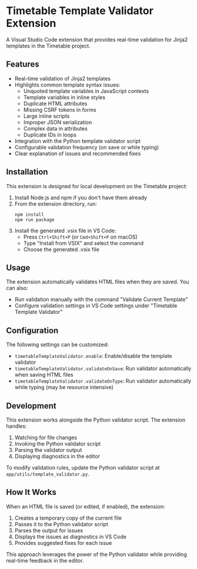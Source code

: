 # Timetable Template Validator Extension

A Visual Studio Code extension that provides real-time validation for Jinja2 templates in the Timetable project.

## Features

- Real-time validation of Jinja2 templates
- Highlights common template syntax issues:
  - Unquoted template variables in JavaScript contexts
  - Template variables in inline styles
  - Duplicate HTML attributes
  - Missing CSRF tokens in forms
  - Large inline scripts
  - Improper JSON serialization
  - Complex data in attributes
  - Duplicate IDs in loops
- Integration with the Python template validator script
- Configurable validation frequency (on save or while typing)
- Clear explanation of issues and recommended fixes

## Installation

This extension is designed for local development on the Timetable project:

1. Install Node.js and npm if you don't have them already
2. From the extension directory, run:
   ```
   npm install
   npm run package
   ```
3. Install the generated .vsix file in VS Code:
   - Press `Ctrl+Shift+P` (or `Cmd+Shift+P` on macOS)
   - Type "Install from VSIX" and select the command
   - Choose the generated .vsix file

## Usage

The extension automatically validates HTML files when they are saved. You can also:

- Run validation manually with the command "Validate Current Template"
- Configure validation settings in VS Code settings under "Timetable Template Validator"

## Configuration

The following settings can be customized:

- `timetableTemplateValidator.enable`: Enable/disable the template validator
- `timetableTemplateValidator.validateOnSave`: Run validator automatically when saving HTML files
- `timetableTemplateValidator.validateOnType`: Run validator automatically while typing (may be resource intensive)

## Development

This extension works alongside the Python validator script. The extension handles:

1. Watching for file changes
2. Invoking the Python validator script
3. Parsing the validator output
4. Displaying diagnostics in the editor

To modify validation rules, update the Python validator script at `app/utils/template_validator.py`.

## How It Works

When an HTML file is saved (or edited, if enabled), the extension:

1. Creates a temporary copy of the current file
2. Passes it to the Python validator script
3. Parses the output for issues
4. Displays the issues as diagnostics in VS Code
5. Provides suggested fixes for each issue

This approach leverages the power of the Python validator while providing real-time feedback in the editor.
